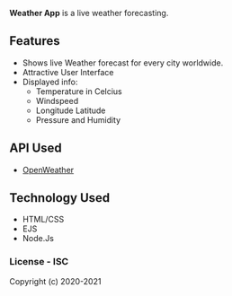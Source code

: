 **Weather App** is a live weather forecasting.

## Features

* Shows live Weather forecast for every city worldwide.
* Attractive User Interface
* Displayed info:
  * Temperature in Celcius
  * Windspeed 
  * Longitude Latitude 
  * Pressure and Humidity
  
## API Used 

* [OpenWeather](https://openweathermap.org/)

## Technology Used

* HTML/CSS
* EJS
* Node.Js

### License - ISC

Copyright (c) 2020-2021
